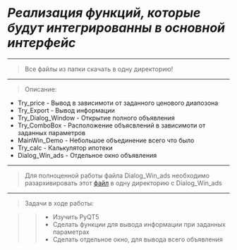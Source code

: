# _Реализация функций, которые будут интегрированны в основной интерфейс_
---
>Все файлы из папки скачать в одну директорию!
---
>Описание:

* Try_price - Вывод в зависимоти от заданного ценового диапозона
* Try_Export - Вывод информации
* Try_Dialog_Window - Открытие полного объявления
* Try_ComboBox - Расположение объясвлений в зависимоти от заданных параметров
* MainWin_Demo - Небольшое объединение всего что было
* Try_calc - Калькулятор ипотеки
* Dialog_Win_ads - Отдельное окно объявления



---
>Для полноценной работы файла Dialog_Win_ads необходимо разархивировать этот [файл](https://disk.yandex.ru/d/wjLa3bmF7kDw3Q) в одну директорию с Dialog_Win_ads
---
>Задачи в ходе работы:

>>* Изучить PyQT5
>>* Сделать функции для вывода информации при заданных параметрах
>>* Сделать отдельное окно, для вывода всего объявления
